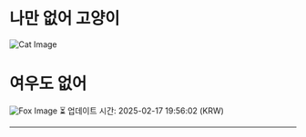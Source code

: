 
# 나만 없어 고양이

![Cat Image](https://cdn2.thecatapi.com/images/MTkyMzUxMA.jpg)

# 여우도 없어
![Fox Image](https://randomfox.ca/images/112.jpg)
⏳ 업데이트 시간: 2025-02-17 19:56:02 (KRW)

---
